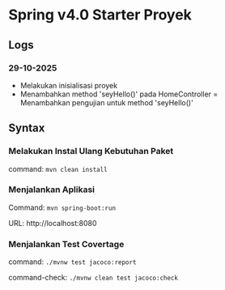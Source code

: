 # Spring v4.0 Starter Proyek

## Logs

### 29-10-2025

- Melakukan inisialisasi proyek
- Menambahkan method 'seyHello()' pada HomeController
= Menambahkan pengujian untuk method 'seyHello()'


## Syntax

### Melakukan Instal Ulang Kebutuhan Paket

command: `mvn clean install`

### Menjalankan Aplikasi

Command: `mvn spring-boot:run`

URL: http://localhost:8080

### Menjalankan Test Covertage

command: `./mvnw test jacoco:report`

command-check: `./mvnw clean test jacoco:check`



